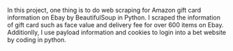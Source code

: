 In this project, one thing is to do web scraping for Amazon gift card information on Ebay by BeautifulSoup in Python. I scraped the information of gift card such as face value and delivery fee for over 600 items on Ebay. Additionlly, I use payload information and cookies to login into a bet website by coding in python.
